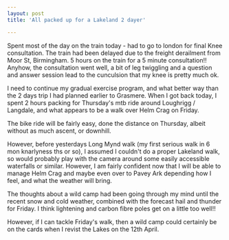 ```yaml
---
layout: post
title: 'All packed up for a Lakeland 2 dayer'

---
```


Spent most of the day on the train today - had to go to london for final Knee consultation. The train had been delayed due to the freight derailment from Moor St, Birmingham. 5 hours on the train for a 5 minute consultation!! Anyhow, the consultation went well, a bit of leg twiggling and a question and answer session lead to the cunculsion that my knee is pretty much ok.

I need to continue my gradual exercise program, and what better way than the 2 days trip I had planned earlier to Grasmere. When I got back today, I spent 2 hours packing for Thursday's mtb ride around Loughrigg / Langdale, and what appears to be a walk over Helm Crag on Friday.

The bike ride will be fairly easy, done the distance on Thursday, albeit without as much ascent, or downhill.

However, before yesterdays Long Mynd walk (my first serious walk in 6 mon knarlyness ths or so), I assumed I couldn't do a proper Lakeland walk, so would probably play with the camera around some easily accessible waterfalls or similar. However, I am fairly confident now that I will be able to manage Helm Crag and maybe even over to Pavey Ark depending how I feel, and what the weather will bring.

The thoughts about a wild camp had been going through my mind until the recent snow and cold weather, combined with the forecast hail and thunder for Friday. I think lightening and carbon fibre poles get on a little too well!!

However, if I can tackle Friday's walk, then a wild camp could certainly be on the cards when I revist the Lakes on the 12th April.
